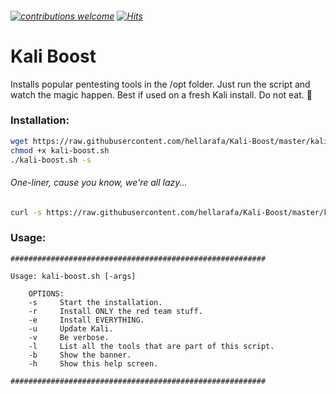 ###### [![contributions welcome](https://img.shields.io/badge/contributions-welcome-brightgreen.svg?style=flat)](https://github.com/hellarafa/Kali-Setup-Script/issues) [![Hits](http://hits.dwyl.com/{hellarafa}/{Kali-Setup-Script}.svg)](http://hits.dwyl.com/{hellarafa}/{Kali-Setup-Script})
# Kali Boost

Installs popular pentesting tools in the /opt folder. Just run the script and watch the magic happen. Best if used on a fresh Kali install. Do not eat. :100:

### Installation:
```bash
wget https://raw.githubusercontent.com/hellarafa/Kali-Boost/master/kali-boost.sh
chmod +x kali-boost.sh
./kali-boost.sh -s
```
###### One-liner, cause you know, we're all lazy...
```bash
curl -s https://raw.githubusercontent.com/hellarafa/Kali-Boost/master/kali-boost.sh | bash /dev/stdin -s
```


### Usage:
```
#########################################################

Usage: kali-boost.sh [-args]

    OPTIONS:
    -s     Start the installation.
    -r     Install ONLY the red team stuff.
    -e     Install EVERYTHING.
    -u     Update Kali.
    -v     Be verbose.
    -l     List all the tools that are part of this script.
    -b     Show the banner.
    -h     Show this help screen.

#########################################################
```

